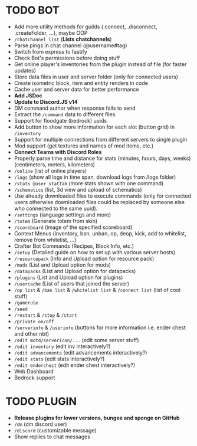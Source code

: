 # TODO BOT

+ Add more utility methods for guilds (.connect, .disconnect, .createFolder, ...), maybe OOP
+ `/chatchannel list` (**Lists chatchannels**)
+ Parse pings in chat channel (@username#tag)
+ Switch from express to fastify
+ Check Bot's permissions before doing stuff
+ Get online player's inventories from the plugin instead of file (for faster updates)
+ Store data files in user and server folder (only for connected users)
+ Create isometric block, item and entity renders in code
+ Cache user and server data for better performance
+ **Add JSDoc**
+ **Update to Discord.JS v14**
+ DM command author when response fails to send
+ Extract the `/command` data to different files
+ Support for floodgate (bedrock) uuids
+ Add button to show more information for each slot (button grid) in `/inventory`
+ Support for multiple connections from different servers to single plugin
+ Mod support (get textures and names of mod items, etc.)
+ **Connect Teams with Discord Roles**
+ Properly parse time and distance for stats (minutes, hours, days, weeks) (centimeters, meters, kilometers)
+ `/online` (list of online players)
+ `/logs` (show all logs in time span, download logs from /logs folder)
+ `/stats @user statTab` (more stats shown with one command)
+ `/schematics` (list, 3d view and upload of schematics)
+ Use already downloaded files to execute commands (only for connected users otherwise downloaded files could be replaced by someone else who connected to the same uuid).
+ `/settings` (language settings and more)
+ `/totem` (Generate totem from skin)
+ `/scoreboard` (image of the specified scoreboard)
+ Context Menus (inventory, ban, unban, op, deop, kick, add to whitelist, remove from whitelist, ...)
+ Crafter Bot Commands (Recipes, Block Info, etc.)
+ `/setup` (Detailed guide on how to set up with various server hosts)
+ `/resourcepack` (Info and Upload option for resource pack)
+ `/mods` (List and Upload option for mods)
+ `/datapacks` (List and Upload option for datapacks)
+ `/plugins` (List and Upload option for plugins)
+ `/usercache` (List of users that joined the server)
+ `/op list` & `/ban list` & `/whitelist list` & `/connect list` (list of cool stuff)
+ `/gamerule`
+ `/seed`
+ `/restart` & `/stop` & `/start`
+ `/private on/off`
+ `/serverinfo` & `/userinfo` (buttons for more information i.e. ender chest and other nbt)
+ `/edit motd/servericon/...` (edit some server stuff)
+ `/edit inventory` (edit inv interactively?)
+ `/edit advancements` (edit advancements interactively?)
+ `/edit stats` (edit stats interactively?)
+ `/edit enderchest` (edit ender chest interactively?)
+ Web Dashboard
+ Bedrock support

# TODO PLUGIN
+ **Release plugins for lower versions, bungee and sponge on GitHub**
+ `/dm` (dm discord user)
+ `/discord` (customizable message)
+ Show replies to chat messages